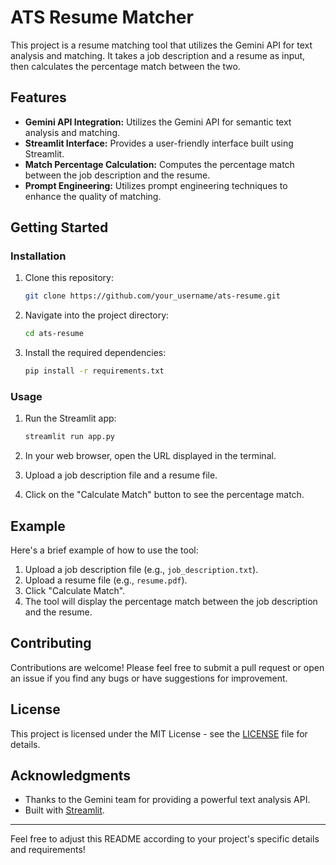 # ATS Resume Matcher

This project is a resume matching tool that utilizes the Gemini API for text analysis and matching. It takes a job description and a resume as input, then calculates the percentage match between the two.

## Features

- **Gemini API Integration:** Utilizes the Gemini API for semantic text analysis and matching.
- **Streamlit Interface:** Provides a user-friendly interface built using Streamlit.
- **Match Percentage Calculation:** Computes the percentage match between the job description and the resume.
- **Prompt Engineering:** Utilizes prompt engineering techniques to enhance the quality of matching.

## Getting Started

### Installation

1. Clone this repository:

   ```bash
   git clone https://github.com/your_username/ats-resume.git
   ```

2. Navigate into the project directory:

   ```bash
   cd ats-resume
   ```

3. Install the required dependencies:

   ```bash
   pip install -r requirements.txt
   ```

### Usage

1. Run the Streamlit app:

   ```bash
   streamlit run app.py
   ```

2. In your web browser, open the URL displayed in the terminal.

3. Upload a job description file and a resume file.

4. Click on the "Calculate Match" button to see the percentage match.

## Example

Here's a brief example of how to use the tool:

1. Upload a job description file (e.g., `job_description.txt`).
2. Upload a resume file (e.g., `resume.pdf`).
3. Click "Calculate Match".
4. The tool will display the percentage match between the job description and the resume.

## Contributing

Contributions are welcome! Please feel free to submit a pull request or open an issue if you find any bugs or have suggestions for improvement.

## License

This project is licensed under the MIT License - see the [LICENSE](LICENSE) file for details.

## Acknowledgments

- Thanks to the Gemini team for providing a powerful text analysis API.
- Built with [Streamlit](https://streamlit.io/).

---

Feel free to adjust this README according to your project's specific details and requirements!
